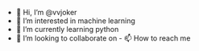 - 👋 Hi, I’m @vvjoker
- 👀 I’m interested in machine learning
- 🌱 I’m currently learning python
- 💞️ I’m looking to collaborate on - 📫 How to reach me   

<!---
vvjoker/vvjoker is a ✨ special ✨ repository because its `README.md` (this file) appears on your GitHub profile.
You can click the Preview link to take a look at your changes.
--->
